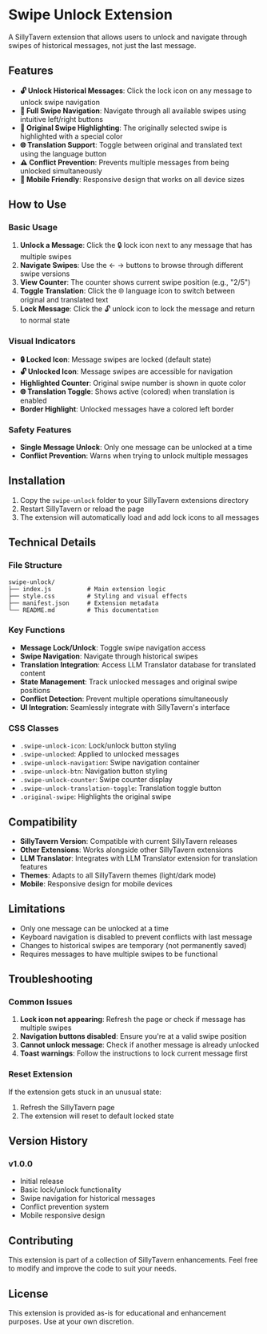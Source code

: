 # Swipe Unlock Extension

A SillyTavern extension that allows users to unlock and navigate through swipes of historical messages, not just the last message.

## Features

- **🔓 Unlock Historical Messages**: Click the lock icon on any message to unlock swipe navigation
- **🔄 Full Swipe Navigation**: Navigate through all available swipes using intuitive left/right buttons
- **🎯 Original Swipe Highlighting**: The originally selected swipe is highlighted with a special color
- **🌐 Translation Support**: Toggle between original and translated text using the language button
- **⚠️ Conflict Prevention**: Prevents multiple messages from being unlocked simultaneously
- **📱 Mobile Friendly**: Responsive design that works on all device sizes

## How to Use

### Basic Usage

1. **Unlock a Message**: Click the 🔒 lock icon next to any message that has multiple swipes
2. **Navigate Swipes**: Use the ← → buttons to browse through different swipe versions
3. **View Counter**: The counter shows current swipe position (e.g., "2/5")
4. **Toggle Translation**: Click the 🌐 language icon to switch between original and translated text
5. **Lock Message**: Click the 🔓 unlock icon to lock the message and return to normal state

### Visual Indicators

- **🔒 Locked Icon**: Message swipes are locked (default state)
- **🔓 Unlocked Icon**: Message swipes are accessible for navigation
- **Highlighted Counter**: Original swipe number is shown in quote color
- **🌐 Translation Toggle**: Shows active (colored) when translation is enabled
- **Border Highlight**: Unlocked messages have a colored left border

### Safety Features

- **Single Message Unlock**: Only one message can be unlocked at a time
- **Conflict Prevention**: Warns when trying to unlock multiple messages

## Installation

1. Copy the `swipe-unlock` folder to your SillyTavern extensions directory
2. Restart SillyTavern or reload the page
3. The extension will automatically load and add lock icons to all messages

## Technical Details

### File Structure
```
swipe-unlock/
├── index.js          # Main extension logic
├── style.css         # Styling and visual effects
├── manifest.json     # Extension metadata
└── README.md         # This documentation
```

### Key Functions

- **Message Lock/Unlock**: Toggle swipe navigation access
- **Swipe Navigation**: Navigate through historical swipes
- **Translation Integration**: Access LLM Translator database for translated content
- **State Management**: Track unlocked messages and original swipe positions
- **Conflict Detection**: Prevent multiple operations simultaneously
- **UI Integration**: Seamlessly integrate with SillyTavern's interface

### CSS Classes

- `.swipe-unlock-icon`: Lock/unlock button styling
- `.swipe-unlocked`: Applied to unlocked messages
- `.swipe-unlock-navigation`: Swipe navigation container
- `.swipe-unlock-btn`: Navigation button styling
- `.swipe-unlock-counter`: Swipe counter display
- `.swipe-unlock-translation-toggle`: Translation toggle button
- `.original-swipe`: Highlights the original swipe

## Compatibility

- **SillyTavern Version**: Compatible with current SillyTavern releases
- **Other Extensions**: Works alongside other SillyTavern extensions
- **LLM Translator**: Integrates with LLM Translator extension for translation features
- **Themes**: Adapts to all SillyTavern themes (light/dark mode)
- **Mobile**: Responsive design for mobile devices

## Limitations

- Only one message can be unlocked at a time
- Keyboard navigation is disabled to prevent conflicts with last message
- Changes to historical swipes are temporary (not permanently saved)
- Requires messages to have multiple swipes to be functional

## Troubleshooting

### Common Issues

1. **Lock icon not appearing**: Refresh the page or check if message has multiple swipes
2. **Navigation buttons disabled**: Ensure you're at a valid swipe position
3. **Cannot unlock message**: Check if another message is already unlocked
4. **Toast warnings**: Follow the instructions to lock current message first

### Reset Extension

If the extension gets stuck in an unusual state:
1. Refresh the SillyTavern page
2. The extension will reset to default locked state

## Version History

### v1.0.0
- Initial release
- Basic lock/unlock functionality
- Swipe navigation for historical messages
- Conflict prevention system
- Mobile responsive design

## Contributing

This extension is part of a collection of SillyTavern enhancements. Feel free to modify and improve the code to suit your needs.

## License

This extension is provided as-is for educational and enhancement purposes. Use at your own discretion.